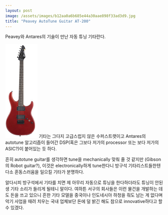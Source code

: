 ```yaml
---
layout: post
image: /assets/images/b12aa0a6b685e44a30aae898f33ad3d9.jpg
title: "Peavey AutoTune Guitar AT-200"
---
```


Peavey와 Antares의 기술이 만난 자동 튜닝 기타란다.

 ![image](/assets/images/b12aa0a6b685e44a30aae898f33ad3d9.jpg)
기타는 그다지 고급스럽지 않은 수퍼스트랫이고 Antares의 autotune 알고리즘이 들어간 DSP(혹은 그보다 저가의 processor 또는 보다 저가의 ASIC?)이 붙어있는 듯 하다.

 흔히 autotune guitar를 생각하면 tune을 mechanically 맞춰 줄 것 같지만 (Gibson의 Robot guitar?), 이것은 electronically하게 tune한다니 방구석 기타리스트들한텐 다소 혼동스러움을 일으킬 기타가 분명하다.

알다시피 방구석에서 기타를 치면 제 아무리 자동으로 튜닝을 한다하더라도 튜닝이 안된 생 기타 소리가 들리게 될테니 말이다. 여하튼 서구의 회사들은 이런 물건을 개발하는 데도 돈을 쓰고 있으니 흔한 기타 모델을 중국이나 인도네시아 하청을 줘도 남는 게 없다며 악기 사업을 때려 치우는 국내 업체보단 돈에 덜 밝긴 해도 참으로 innovative하다고 할 수 있겠다.
 



